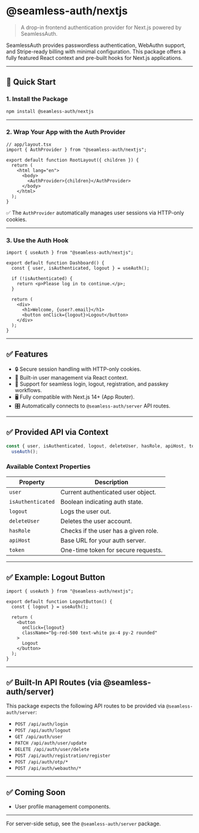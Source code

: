 # @seamless-auth/nextjs

> A drop-in frontend authentication provider for Next.js powered by SeamlessAuth.

SeamlessAuth provides passwordless authentication, WebAuthn support, and Stripe-ready billing with minimal configuration. This package offers a fully featured React context and pre-built hooks for Next.js applications.

---

## 🚀 Quick Start

### 1. Install the Package

```bash
npm install @seamless-auth/nextjs
```

---

### 2. Wrap Your App with the Auth Provider

```tsx
// app/layout.tsx
import { AuthProvider } from "@seamless-auth/nextjs";

export default function RootLayout({ children }) {
  return (
    <html lang="en">
      <body>
        <AuthProvider>{children}</AuthProvider>
      </body>
    </html>
  );
}
```

✅ The `AuthProvider` automatically manages user sessions via HTTP-only cookies.

---

### 3. Use the Auth Hook

```tsx
import { useAuth } from "@seamless-auth/nextjs";

export default function Dashboard() {
  const { user, isAuthenticated, logout } = useAuth();

  if (!isAuthenticated) {
    return <p>Please log in to continue.</p>;
  }

  return (
    <div>
      <h1>Welcome, {user?.email}</h1>
      <button onClick={logout}>Logout</button>
    </div>
  );
}
```

---

## ✅ Features

- 🔒 Secure session handling with HTTP-only cookies.
- 🔑 Built-in user management via React context.
- 🚪 Support for seamless login, logout, registration, and passkey workflows.
- 🖥️ Fully compatible with Next.js 14+ (App Router).
- 🎛️ Automatically connects to `@seamless-auth/server` API routes.

---

## ✅ Provided API via Context

```ts
const { user, isAuthenticated, logout, deleteUser, hasRole, apiHost, token } =
  useAuth();
```

### Available Context Properties

| Property          | Description                          |
| ----------------- | ------------------------------------ |
| `user`            | Current authenticated user object.   |
| `isAuthenticated` | Boolean indicating auth state.       |
| `logout`          | Logs the user out.                   |
| `deleteUser`      | Deletes the user account.            |
| `hasRole`         | Checks if the user has a given role. |
| `apiHost`         | Base URL for your auth server.       |
| `token`           | One-time token for secure requests.  |

---

## ✅ Example: Logout Button

```tsx
import { useAuth } from "@seamless-auth/nextjs";

export default function LogoutButton() {
  const { logout } = useAuth();

  return (
    <button
      onClick={logout}
      className="bg-red-500 text-white px-4 py-2 rounded"
    >
      Logout
    </button>
  );
}
```

---

## ✅ Built-In API Routes (via @seamless-auth/server)

This package expects the following API routes to be provided via `@seamless-auth/server`:

- `POST /api/auth/login`
- `POST /api/auth/logout`
- `GET /api/auth/user`
- `PATCH /api/auth/user/update`
- `DELETE /api/auth/user/delete`
- `POST /api/auth/registration/register`
- `POST /api/auth/otp/*`
- `POST /api/auth/webauthn/*`

---

## ✅ Coming Soon

- User profile management components.

---

For server-side setup, see the `@seamless-auth/server` package.


